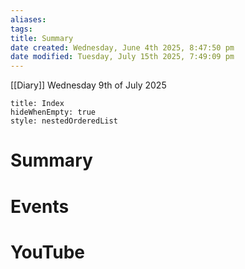 ```yaml
---
aliases: 
tags: 
title: Summary
date created: Wednesday, June 4th 2025, 8:47:50 pm
date modified: Tuesday, July 15th 2025, 7:49:09 pm
---
```


[[Diary]] Wednesday 9th of July 2025

```table-of-contents
title: Index
hideWhenEmpty: true
style: nestedOrderedList
```

# Summary





# Events



# YouTube
